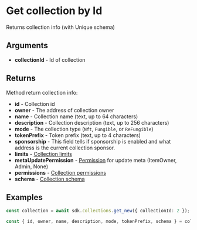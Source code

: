 # Get collection by Id

Returns collection info (with Unique schema)

## Arguments

- **collectionId** - Id of collection

## Returns

Method return collection info:

- **id** - Collection id
- **owner** - The address of collection owner
- **name** - Collection name (text, up to 64 characters)
- **description** - Collection description (text, up to 256 characters)
- **mode** - The collection type (`Nft`, `Fungible`, or `ReFungible`)
- **tokenPrefix** - Token prefix (text, up to 4 characters)
- **sponsorship** - This field tells if sponsorship is enabled and what address is the current collection sponsor.
- **limits** - [Collection limits](../set-collection-limits#arguments)
- **metaUpdatePermission** - [Permission](#todo) for update meta (ItemOwner, Admin, None)
- **permissions** - [Collection permissions](#todo)
- **schema** - [Collection schema](#todo)

## Examples

```typescript
const collection = await sdk.collections.get_new({ collectionId: 2 });

const { id, owner, name, description, mode, tokenPrefix, schema } = collection;
```
